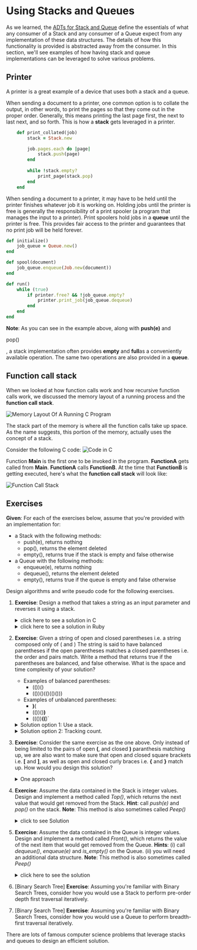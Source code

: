 # Using Stacks and Queues
As we learned, the [ADTs for Stack and Queue](adt.md) define the essentials of what any consumer of a Stack and any consumer of a Queue expect from any implementation of these data structures. The details of how this functionality is provided is abstracted away from the consumer. In this section, we'll see examples of how having stack and queue implementations can be leveraged to solve various problems.

## Printer
A printer is a great example of a device that uses both a stack and a queue.

When sending a document to a printer, one common option is to collate the output, in other words, to print the pages so that they come out in the proper order. Generally, this means printing the last page first, the next to last next, and so forth. This is how a <b>stack</b> gets leveraged in a printer.

```ruby
    def print_collated(job)
        stack = Stack.new

        job.pages.each do |page|
            stack.push(page)
        end
        
        while !stack.empty?
            print_page(stack.pop)
        end
    end
```

When sending a document to a printer, it may have to be held until the printer finishes whatever job it is working on. 
Holding jobs until the printer is free is generally the responsibility of a print spooler (a program that manages the input to a printer). 
Print spoolers hold jobs in a <b>queue</b> until the printer is free. This provides fair access to the printer and guarantees that no print job will be held forever.

```ruby
def initialize()
    job_queue = Queue.new()
end

def spool(document)
    job_queue.enqueue(Job.new(document))
end

def run()
    while (true)
        if printer.free? && !job_queue.empty?
            printer.print_job(job_queue.dequeue)
        end
    end
end
```

<b>Note</b>: As you can see in the example above, along with <b>push(e)</b> and <p>pop()</p>, a stack implementation often provides <b>empty</b>  and <b>full</b>as a conveniently available operation. The same two operations are also provided in a <b>queue</b>.

## Function call stack
When we looked at how function calls work and how recursive function calls work, we discussed the memory layout of a running process and the <b>function call stack</b>.

<img src="images/memory_layout_of_a_running_c_program.png" alt="Memory Layout Of A Running C Program">


The stack part of the memory is where all the function calls take up space. As the name suggests, this portion of the memory, actually uses the concept of a stack.

Consider the following C code:
<img src="images/function_call_stack_code.png" alt="Code in C">


Function <b>Main</b> is the first one to be invoked in the program. <b>FunctionA</b> gets called from <b>Main</b>. <b>FunctionA</b> calls <b>FunctionB</b>. At the time that <b>FunctionB</b> is getting executed, here's what the <b>function call stack</b> will look like:

<img src="images/function_call_stack.png" alt="Function Call Stack">

## Exercises
<b>Given</b>: For each of the exercises below, assume that you're provided with an implementation for:
- a Stack with the following methods:
    - push(e), returns nothing
    - pop(), returns the element deleted
    - empty(), returns true if the stack is empty and false otherwise
- a Queue with the following methods:
    - enqueue(e), returns nothing
    - dequeue(), returns the element deleted
    - empty(), returns true if the queue is empty and false otherwise

Design algorithms and write pseudo code for the following exercises.
1. <b>Exercise</b>: Design a method that takes a string as an input parameter and reverses it using a stack.
    <details>
        <summary>click here to see a solution in C
        </summary>
            
            void ReverseString(char *string)
            {
                /* Create and initialize a stack */
                Stack myStack;
                Stack Init(&myStack);

                // push each char in the original string to the stack
                // e.g. push to stack 'a', 'b', 'c' if input string is "abc"
                char *temp = string;
                while(*temp != '\0') {
                    Stack_Push(*temp);
                    temp++;
                }

                // pop from Stack and update string to be in reverse order
                // leverage the stack's LIFO nature
                while !Stack_Empty() {
                    *string = Stack_Pop();
                    string++;
                }
            }
    </details>

    <details>
        <summary>click here to see a solution in Ruby
        </summary>
        
            def reverse_string(my_string)
                # create a stack
                my_stack = Stack.new()

                # add each character to the stack
                my_string.length.times do |i|
                    my_stack.push(my_string[i])
                end

                # leverage the LIFO property of a stack and update the string to be reversed
                while !my_stack.my_string.length.times do |i|
                    my_string[i] = my_stack.pop()
                end
            end
    </details>
1. <b>Exercise</b>: Given a string of open and closed parentheses i.e. a string composed only of ( and ) The string is said to have balanced parentheses if the open parentheses matches a closed parentheses i.e. the order and pairs match. Write a method that returns true if the parentheses are balanced, and false otherwise. What is the space and time complexity of your solution?
    - Examples of balanced parentheses:
        - (())()
        - (())()(()(()()))
    - Examples of unbalanced parentheses:
        - <b>)</b>(
        - (())()<b>)</b>
        - ((())<b>((</b>)`
    <details>
        <summary> Solution option 1: Use a stack.
        </summary> 
            Create a stack. For every (, push into stack, for every ), pop from stack. If the stack is empty and a pop is not possible when needed, the string has unbalanced parentheses. If at the end of the string, the stack is not empty, the string has unbalanced parentheses. 
            Space complexity: O(n) where n is number of characters in the string.
            Time complexity: O(n) where n is number of characters in the string.
    </details>

    <details>
        <summary> Solution option 2: Tracking count.
        </summary>
            Initialize counter to 0. For every ( add a 1. For every ) subtract 1 from counter. If counter is every negative, the string has unbalanced parentheses. If counter is greater than 0 at the end of the string, the string has unbalanced parentheses.
            Space complexity: O(1)
            Time complexity: O(n)
    </details>
1. <b>Exercise</b>: Consider the same exercise as the one above. Only instead of being limited to the pairs of open <b>(</b>, and closed <b>)</b> paranthesis matching up, we are also want to make sure that open and closed square brackets i.e. <b>[</b> and <b>]</b>, as well as open and closed curly braces i.e. <b>{</b> and <b>}</b> match up. How would you design this solution?
    <details>
        <summary> One approach
        </summary>
        We'll need a hash table that returns back `true` for any of the open parenthesis, open square bracket or open curly brace. We'll need a separate hash table that returns the corresponding open equivalent when a closed parenthesis, curly brace or square bracket is sent in as a key. Finally, we use a stack. If we encounter a character in the string that is an open parenthesis, curly brace or square bracket, we add it to the stack. When we encounter a closed parenthesis, curly brace or square bracket, we pop from the stack and compare the value popped with the value returned from the hash table. If they match, we continue, otherwise we have a mismatch. At the end of the string, the stack should be empty.
    </details>
1. <b>Exercise</b>: Assume the data contained in the Stack is integer values. Design and implement a method called _Top()_, which returns the next value that would get removed from the Stack. <b>Hint</b>: call _push(e)_ and _pop()_ on the stack. <b>Note</b>: This method is also sometimes called _Peep()_
    <details>
        <summary> click to see Solution
        </summary>
            def top(my_stack)
                return nil if my_stack.is_empty()

                top_value = my_stack.pop() # pop from stack
                stack.push(top_value) # push back into the stack
                return top_value # return value that will get popped next
            end
            # Time complexity: O(1) since it doesn't depend on stack size
            # Space complexity: O(1) since it doesn't depend on stack size
    </details>
1. <b>Exercise</b>: Assume the data contained in the Queue is integer values. Design and implement a method called _Front()_, which returns the value of the next item that would get removed from the Queue. <b>Hints</b>: (i) call _dequeue()_, _enqueue(e)_ and _is_empty()_ on the Queue. (ii) you will need an additional data structure. <b>Note</b>: This method is also sometimes called _Peep()_
    <details>
        <summary> click here to see the solution
        </summary>
            def front(my_queue)
                return nil if my_queue.is_empty()
                
                temp = Array.new() # using an array data structure as an auxiliary
                while !my_queue.is_empty()
                    temp << my_queue.dequeue()
                end # remove from queue and add to temp

                temp.length.times do |i|
                    my_queue.enqueue(temp[i])
                end # add back to the queue in correct order

                return temp[0] # return the first element removed from the queue
            end
            # Time complexity: O(n), where n is the number of itmes in the Queue. n items are removed from the queue and added to temp. n items are added back to the queue.
            # Space complexity: O(n), where n is the number of items in the Queue. n items will need to be saved temporarily in the auxiliary data structure.
    </details>
1. [Binary Search Tree] <b>Exercise</b>: Assuming you're familiar with Binary Search Trees, 
consider how you would use a Stack to perform pre-order depth first traversal iteratively.
1. [Binary Search Tree] <b>Exercise</b>: Assuming you're familiar with Binary Search Trees, 
consider how you would use a Queue to perform breadth-first traversal iteratively.

There are lots of famous computer science problems that leverage stacks and queues to design an efficient solution.
